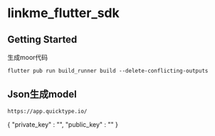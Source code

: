 # linkme_flutter_sdk

## Getting Started
生成moor代码 
```
flutter pub run build_runner build --delete-conflicting-outputs
```

## Json生成model
```
https://app.quicktype.io/
```

{
    "private_key" : "",
    "public_key" : ""
}